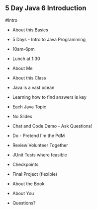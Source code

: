 5 Day Java 6 Introduction
----------------------

#Intro
* About this Basics
 * 5 Days - Intro to Java Programming
 * 10am-6pm
 * Lunch at 1:30

* About Me
* About this Class
 * Java is a vast ocean
 * Learning how to find answers is key
* Each Java Topic
 * No Slides
 * Chat and Code Demo - Ask Questions!
 * Do - Pretend I'm the PdM
 * Review Volunteer Together
 * JUnit Tests where feasible
* Checkpoints
* Final Project (flexible)
* About the Book
* About You
* Questions?


